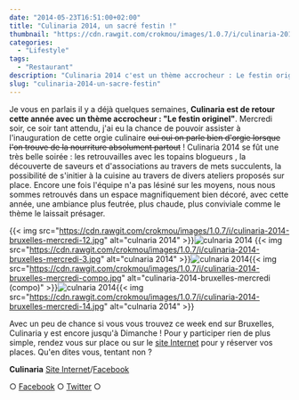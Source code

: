```yaml
---
date: "2014-05-23T16:51:00+02:00"
title: "Culinaria 2014, un sacré festin !"
thumbnail: "https://cdn.rawgit.com/crokmou/images/1.0.7/i/culinaria-2014-bruxelles-mercredi.jpg"
categories:
  - "Lifestyle"
tags:
  - "Restaurant"
description: "Culinaria 2014 c'est un thème accrocheur : Le festin originel. Mercredi soir j'ai eu la chance de pouvoir assister à l'inauguration de cette orgie culinaire"
slug: "culinaria-2014-un-sacre-festin"
---
```


Je vous en parlais il y a déjà quelques semaines, **Culinaria est de retour cette année avec un thème accrocheur : "Le festin originel"**. Mercredi soir, ce soir tant attendu, j'ai eu la chance de pouvoir assister à l'inauguration de cette orgie culinaire <del>oui oui on parle bien d'orgie lorsque l'on trouve de la nourriture absolument partout</del> ! Culinaria 2014 se fût une très belle soirée : les retrouvailles avec les topains blogueurs , la découverte de saveurs et d'associations au travers de mets succulents, la possibilité de s'initier à la cuisine au travers de divers ateliers proposés sur place. Encore une fois l'équipe n'a pas lésiné sur les moyens, nous nous sommes retrouvés dans un espace magnifiquement bien décoré, avec cette année, une ambiance plus feutrée, plus chaude, plus conviviale comme le thème le laissait présager.

{{< img src="https://cdn.rawgit.com/crokmou/images/1.0.7/i/culinaria-2014-bruxelles-mercredi-12.jpg" alt="culnaria 2014" >}}![culnaria 2014](https://cdn.rawgit.com/crokmou/images/1.0.7/i/culinaria-2014-bruxelles-mercredi-1.jpg) {{< img src="https://cdn.rawgit.com/crokmou/images/1.0.7/i/culinaria-2014-bruxelles-mercredi-3.jpg" alt="culnaria 2014" >}}![culnaria 2014](https://cdn.rawgit.com/crokmou/images/1.0.7/i/culinaria-2014-bruxelles-mercredi-10.jpg){{< img src="https://cdn.rawgit.com/crokmou/images/1.0.7/i/culinaria-2014-bruxelles-mercredi-compo.jpg" alt="culinaria-2014-bruxelles-mercredi (compo)" >}}![culnaria 2014](https://cdn.rawgit.com/crokmou/images/1.0.7/i/culinaria-2014-bruxelles-mercredi-4.jpg){{< img src="https://cdn.rawgit.com/crokmou/images/1.0.7/i/culinaria-2014-bruxelles-mercredi-14.jpg" alt="culnaria 2014" >}}

Avec un peu de chance si vous vous trouvez ce week end sur Bruxelles, Culinaria y est encore jusqu'à Dimanche ! Pour y participer rien de plus simple, rendez vous sur place ou sur le [site Internet](http://www.culinariasquare.com/) pour y réserver vos places. Qu'en dites vous, tentant non ?

**Culinaria** [Site Internet](http://www.culinariasquare.com/)/[Facebook](https://www.facebook.com/culinariabelgium)

○ [Facebook](https://www.facebook.com/crokmou.blog) ○ [Twitter](https://twitter.com/Crokmou) ○